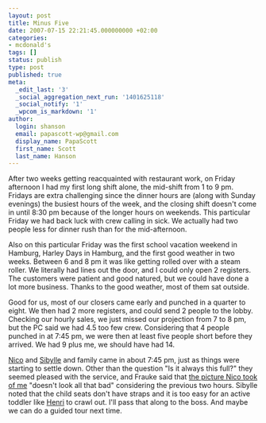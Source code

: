 ```yaml
---
layout: post
title: Minus Five
date: 2007-07-15 22:21:45.000000000 +02:00
categories:
- mcdonald's
tags: []
status: publish
type: post
published: true
meta:
  _edit_last: '3'
  _social_aggregation_next_run: '1401625118'
  _social_notify: '1'
  _wpcom_is_markdown: '1'
author:
  login: shanson
  email: papascott-wp@gmail.com
  display_name: PapaScott
  first_name: Scott
  last_name: Hanson
---
```

<p>After two weeks getting reacquainted with restaurant work, on Friday afternoon I had my first long shift alone, the mid-shift from 1 to 9 pm. Fridays are extra challenging since the dinner hours are (along with Sunday evenings) the busiest hours of the week, and the closing shift doesn't come in until 8:30 pm because of the longer hours on weekends. This particular Friday we had back luck with crew calling in sick. We actually had two people less for dinner rush than for the mid-afternoon.</p>
<p>Also on this particular Friday was the first school vacation weekend in Hamburg, Harley Days in Hamburg, and the first good weather in two weeks. Between 6 and 8 pm it was like getting rolled over with a steam roller. We literally had lines out the door, and I could only open 2 registers. The customers were patient and good natured, but we could have done a lot more business. Thanks to the good weather, most of them sat outside.</p>
<p>Good for us, most of our closers came early and punched in a quarter to eight. We then had 2 more registers, and could send 2 people to the lobby. Checking our hourly sales, we just missed our projection from 7 to 8 pm, but the PC said we had 4.5 too few crew. Considering that 4 people punched in at 7:45 pm, we were then at least five people short before they arrived. We had 9 plus me, we should have had 14.</p>
<p><a href="http://lumma.de/">Nico</a> and <a href="http://sibylle.blogg.de/">Sibylle</a> and family came in about 7:45 pm, just as things were starting to settle down. Other than the question "Is it always this full?" they seemed pleased with the service, and Frauke said that <a href="http://lumma.de/eintrag.php?id=3514">the picture Nico took of me</a> "doesn't look all that bad" considering the previous two hours. Sibylle noted that the child seats don't have straps and it is too easy for an active toddler like <a href="http://sibylle.blogg.de/eintrag.php?id=490">Henri</a> to crawl out. I'll pass that along to the boss. And maybe we can do a guided tour next time.</p>
